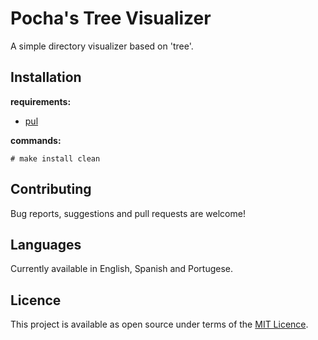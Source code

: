 # Pocha's Tree Visualizer

A simple directory visualizer based on 'tree'.

## Installation

**requirements:**

- [pul](https://gitlab.com/ICanOnlySuffer/pul)

**commands:**

	# make install clean

## Contributing

Bug reports, suggestions and pull requests are welcome!

## Languages

Currently available in English, Spanish and Portugese.

## Licence

This project is available as open source under terms of the
[MIT Licence](https://opensource.org/licenses/MIT).

